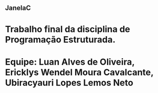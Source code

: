 ## JanelaC
# Trabalho final da disciplina de Programação Estruturada.

# Equipe: Luan Alves de Oliveira, Ericklys Wendel Moura Cavalcante, Ubiracyauri Lopes Lemos Neto

